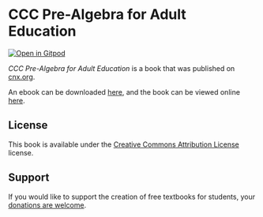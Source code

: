 # CCC Pre-Algebra for Adult Education

[![Open in Gitpod](https://gitpod.io/button/open-in-gitpod.svg)](https://gitpod.io/from-referrer/)

_CCC Pre-Algebra for Adult Education_ is a book that was published on [cnx.org](https://cnx.org/).

An ebook can be downloaded [here](https://github.com/cnx-user-books/cnxbook-ccc-pre-algebra-for-adult-education/releases/latest), and the book can be viewed online [here](https://github.com/cnx-user-books/cnxbook-ccc-pre-algebra-for-adult-education/releases/latest).

## License
This book is available under the [Creative Commons Attribution License](./LICENSE) license.

## Support
If you would like to support the creation of free textbooks for students, your [donations are welcome](https://riceconnect.rice.edu/donation/support-openstax-banner).
